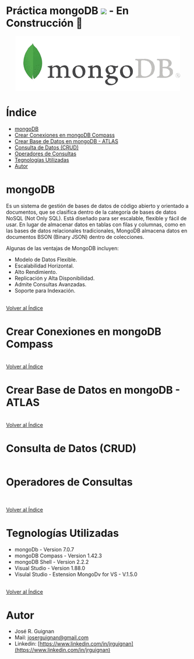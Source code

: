 # Práctica mongoDB <img src="https://github.com/Anmol-Baranwal/Cool-GIFs-For-GitHub/assets/74038190/398b19b1-9aae-4c1f-8bc0-d172a2c08d68" width="50"> - En Construcción 🚧

<p align="center">
<img src="images/mongodb.png"  height=150>
</p>

# Índice
* [mongoDB](#mongoDB)
* [Crear Conexiones en mongoDB Compass](#Crear-Conexiones-en-mongoDB-Compass)
* [Crear Base de Datos en mongoDB - ATLAS](#Crear-Base-de-Datos-en-mongoDB---ATLAS)
* [Consulta de Datos (CRUD)](#Consulta-de-Datos-(CRUD))
* [Operadores de Consultas](#Operadores-de-Consultas)
* [Tegnologías Utilizadas](#Tegnologías-Utilizadas)
* [Autor](#Autor)


# mongoDB

Es un sistema de gestión de bases de datos de código abierto y orientado a documentos, que se clasifica dentro de la categoría de bases de datos NoSQL (Not Only SQL). Está diseñado para ser escalable, flexible y fácil de usar. En lugar de almacenar datos en tablas con filas y columnas, como en las bases de datos relacionales tradicionales, MongoDB almacena datos en documentos BSON (Binary JSON) dentro de colecciones.

Algunas de las ventajas de MongoDB incluyen:

- Modelo de Datos Flexible.
- Escalabilidad Horizontal.
- Alto Rendimiento.
- Replicación y Alta Disponibilidad.
- Admite Consultas Avanzadas. 
- Soporte para Indexación.

<br>[Volver al Índice](#Índice)

# Crear Conexiones en mongoDB Compass




<br>[Volver al Índice](#Índice)

# Crear Base de Datos en mongoDB - ATLAS



<br>[Volver al Índice](#Índice)

# Consulta de Datos (CRUD)

```mongoDB

```

# Operadores de Consultas

```mongoDB

```


<br>[Volver al Índice](#Índice)

# Tegnologías Utilizadas
- mongoDb - Version 7.0.7
- mongoDB Compass - Version 1.42.3
- mongoDB Shell - Version 2.2.2
- Visual Studio - Version 1.88.0
- Visulal Studio - Estension MongoDv for VS - V.1.5.0


<br>[Volver al Índice](#Índice)

# Autor
- José R. Guignan
- Mail: joserguignan@gmail.com
- Linkedin: [https://www.linkedin.com/in/jrguignan](https://www.linkedin.com/in/jrguignan)